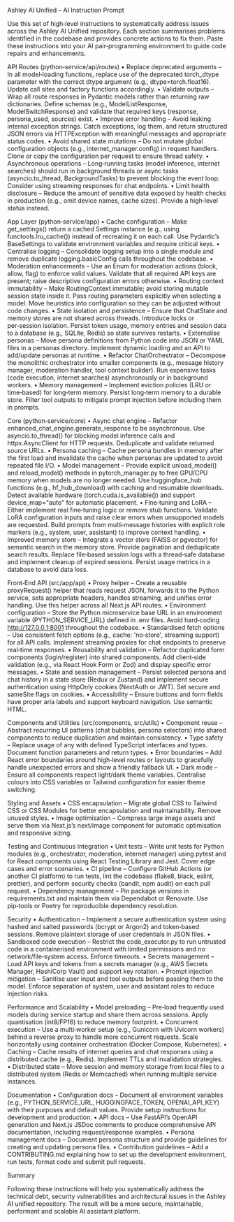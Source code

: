 Ashley AI Unified – AI Instruction Prompt

Use this set of high‑level instructions to systematically address issues across the Ashley AI Unified repository.  Each section summarises problems identified in the codebase and provides concrete actions to fix them.  Paste these instructions into your AI pair‑programming environment to guide code repairs and enhancements.

API Routes (python‑service/api/routes)
	•	Replace deprecated arguments – In all model‑loading functions, replace use of the deprecated torch_dtype parameter with the correct dtype argument (e.g., dtype=torch.float16).  Update call sites and factory functions accordingly.
	•	Validate outputs – Wrap all route responses in Pydantic models rather than returning raw dictionaries.  Define schemas (e.g., ModelListResponse, ModelSwitchResponse) and validate that required keys (response, persona_used, sources) exist.
	•	Improve error handling – Avoid leaking internal exception strings.  Catch exceptions, log them, and return structured JSON errors via HTTPException with meaningful messages and appropriate status codes.
	•	Avoid shared state mutations – Do not mutate global configuration objects (e.g., internet_manager.config) in request handlers.  Clone or copy the configuration per request to ensure thread safety.
	•	Asynchronous operations – Long‑running tasks (model inference, internet searches) should run in background threads or async tasks (asyncio.to_thread, BackgroundTasks) to prevent blocking the event loop.  Consider using streaming responses for chat endpoints.
	•	Limit health disclosure – Reduce the amount of sensitive data exposed by health checks in production (e.g., omit device names, cache sizes).  Provide a high‑level status instead.

App Layer (python‑service/app)
	•	Cache configuration – Make get_settings() return a cached Settings instance (e.g., using functools.lru_cache()) instead of recreating it on each call.  Use Pydantic’s BaseSettings to validate environment variables and require critical keys.
	•	Centralise logging – Consolidate logging setup into a single module and remove duplicate logging.basicConfig calls throughout the codebase.
	•	Moderation enhancements – Use an Enum for moderation actions (block, allow, flag) to enforce valid values.  Validate that all required API keys are present; raise descriptive configuration errors otherwise.
	•	Routing context immutability – Make RoutingContext immutable; avoid storing mutable session state inside it.  Pass routing parameters explicitly when selecting a model.  Move heuristics into configuration so they can be adjusted without code changes.
	•	State isolation and persistence – Ensure that ChatState and memory stores are not shared across threads.  Introduce locks or per‑session isolation.  Persist token usage, memory entries and session data to a database (e.g., SQLite, Redis) so state survives restarts.
	•	Externalise personas – Move persona definitions from Python code into JSON or YAML files in a personas directory.  Implement dynamic loading and an API to add/update personas at runtime.
	•	Refactor ChatOrchestrator – Decompose the monolithic orchestrator into smaller components (e.g., message history manager, moderation handler, tool context builder).  Run expensive tasks (code execution, internet searches) asynchronously or in background workers.
	•	Memory management – Implement eviction policies (LRU or time‑based) for long‑term memory.  Persist long‑term memory to a durable store.  Filter tool outputs to mitigate prompt injection before including them in prompts.

Core (python‑service/core)
	•	Async chat engine – Refactor enhanced_chat_engine.generate_response to be asynchronous.  Use asyncio.to_thread() for blocking model inference calls and httpx.AsyncClient for HTTP requests.  Deduplicate and validate returned source URLs.
	•	Persona caching – Cache persona bundles in memory after the first load and invalidate the cache when personas are updated to avoid repeated file I/O.
	•	Model management – Provide explicit unload_model() and reload_model() methods in pytorch_manager.py to free GPU/CPU memory when models are no longer needed.  Use huggingface_hub functions (e.g., hf_hub_download) with caching and resumable downloads.  Detect available hardware (torch.cuda.is_available()) and support device_map="auto" for automatic placement.
	•	Fine‑tuning and LoRA – Either implement real fine‑tuning logic or remove stub functions.  Validate LoRA configuration inputs and raise clear errors when unsupported models are requested.  Build prompts from multi‑message histories with explicit role markers (e.g., system, user, assistant) to improve context handling.
	•	Improved memory store – Integrate a vector store (FAISS or pgvector) for semantic search in the memory store.  Provide pagination and deduplicate search results.  Replace file‑based session logs with a thread‑safe database and implement cleanup of expired sessions.  Persist usage metrics in a database to avoid data loss.

Front‑End API (src/app/api)
	•	Proxy helper – Create a reusable proxyRequest() helper that reads request JSON, forwards it to the Python service, sets appropriate headers, handles streaming, and unifies error handling.  Use this helper across all Next.js API routes.
	•	Environment configuration – Store the Python microservice base URL in an environment variable (PYTHON_SERVICE_URL) defined in .env files.  Avoid hard‑coding http://127.0.0.1:8001 throughout the codebase.
	•	Standardised fetch options – Use consistent fetch options (e.g., cache: 'no‑store', streaming support) for all API calls.  Implement streaming proxies for chat endpoints to preserve real‑time responses.
	•	Reusability and validation – Refactor duplicated form components (login/register) into shared components.  Add client‑side validation (e.g., via React Hook Form or Zod) and display specific error messages.
	•	State and session management – Persist selected persona and chat history in a state store (Redux or Zustand) and implement secure authentication using HttpOnly cookies (NextAuth or JWT).  Set secure and sameSite flags on cookies.
	•	Accessibility – Ensure buttons and form fields have proper aria labels and support keyboard navigation.  Use semantic HTML.

Components and Utilities (src/components, src/utils)
	•	Component reuse – Abstract recurring UI patterns (chat bubbles, persona selectors) into shared components to reduce duplication and maintain consistency.
	•	Type safety – Replace usage of any with defined TypeScript interfaces and types.  Document function parameters and return types.
	•	Error boundaries – Add React error boundaries around high‑level routes or layouts to gracefully handle unexpected errors and show a friendly fallback UI.
	•	Dark mode – Ensure all components respect light/dark theme variables.  Centralise colours into CSS variables or Tailwind configuration for easier theme switching.

Styling and Assets
	•	CSS encapsulation – Migrate global CSS to Tailwind CSS or CSS Modules for better encapsulation and maintainability.  Remove unused styles.
	•	Image optimisation – Compress large image assets and serve them via Next.js’s next/image component for automatic optimisation and responsive sizing.

Testing and Continuous Integration
	•	Unit tests – Write unit tests for Python modules (e.g., orchestrator, moderation, internet manager) using pytest and for React components using React Testing Library and Jest.  Cover edge cases and error scenarios.
	•	CI pipeline – Configure GitHub Actions (or another CI platform) to run tests, lint the codebase (flake8, black, eslint, prettier), and perform security checks (bandit, npm audit) on each pull request.
	•	Dependency management – Pin package versions in requirements.txt and maintain them via Dependabot or Renovate.  Use pip‑tools or Poetry for reproducible dependency resolution.

Security
	•	Authentication – Implement a secure authentication system using hashed and salted passwords (bcrypt or Argon2) and token‑based sessions.  Remove plaintext storage of user credentials in JSON files.
	•	Sandboxed code execution – Restrict the code_executor.py to run untrusted code in a containerised environment with limited permissions and no network/file‑system access.  Enforce timeouts.
	•	Secrets management – Load API keys and tokens from a secrets manager (e.g., AWS Secrets Manager, HashiCorp Vault) and support key rotation.
	•	Prompt injection mitigation – Sanitise user input and tool outputs before passing them to the model.  Enforce separation of system, user and assistant roles to reduce injection risks.

Performance and Scalability
	•	Model preloading – Pre‑load frequently used models during service startup and share them across sessions.  Apply quantisation (int8/FP16) to reduce memory footprint.
	•	Concurrent execution – Use a multi‑worker setup (e.g., Gunicorn with Uvicorn workers) behind a reverse proxy to handle more concurrent requests.  Scale horizontally using container orchestration (Docker Compose, Kubernetes).
	•	Caching – Cache results of internet queries and chat responses using a distributed cache (e.g., Redis).  Implement TTLs and invalidation strategies.
	•	Distributed state – Move session and memory storage from local files to a distributed system (Redis or Memcached) when running multiple service instances.

Documentation
	•	Configuration docs – Document all environment variables (e.g., PYTHON_SERVICE_URL, HUGGINGFACE_TOKEN, OPENAI_API_KEY) with their purposes and default values.  Provide setup instructions for development and production.
	•	API docs – Use FastAPI’s OpenAPI generation and Next.js JSDoc comments to produce comprehensive API documentation, including request/response examples.
	•	Persona management docs – Document persona structure and provide guidelines for creating and updating persona files.
	•	Contribution guidelines – Add a CONTRIBUTING.md explaining how to set up the development environment, run tests, format code and submit pull requests.

Summary

Following these instructions will help you systematically address the technical debt, security vulnerabilities and architectural issues in the Ashley AI unified repository.  The result will be a more secure, maintainable, performant and scalable AI assistant platform.